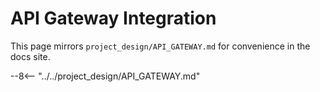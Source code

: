 # API Gateway Integration

This page mirrors `project_design/API_GATEWAY.md` for convenience in the docs site.

--8<-- "../../project_design/API_GATEWAY.md"
